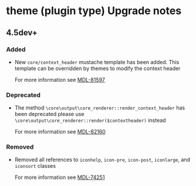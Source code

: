 # theme (plugin type) Upgrade notes

## 4.5dev+

### Added

- New `core/context_header` mustache template has been added. This template can be overridden by themes to modify the context header

  For more information see [MDL-81597](https://tracker.moodle.org/browse/MDL-81597)

### Deprecated

- The method `\core\output\core_renderer::render_context_header` has been deprecated please use `\core\output\core_renderer::render($contextheader)` instead

  For more information see [MDL-82160](https://tracker.moodle.org/browse/MDL-82160)

### Removed

- Removed all references to `iconhelp`, `icon-pre`, `icon-post`, `iconlarge`, and `iconsort` classes

  For more information see [MDL-74251](https://tracker.moodle.org/browse/MDL-74251)
